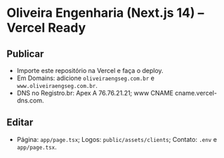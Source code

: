 # Oliveira Engenharia (Next.js 14) – Vercel Ready
## Publicar
- Importe este repositório na Vercel e faça o deploy.
- Em Domains: adicione `oliveiraengseg.com.br` e `www.oliveiraengseg.com.br`.
- DNS no Registro.br: Apex A 76.76.21.21; www CNAME cname.vercel-dns.com.
## Editar
- Página: `app/page.tsx`; Logos: `public/assets/clients`; Contato: `.env` e `app/page.tsx`.
